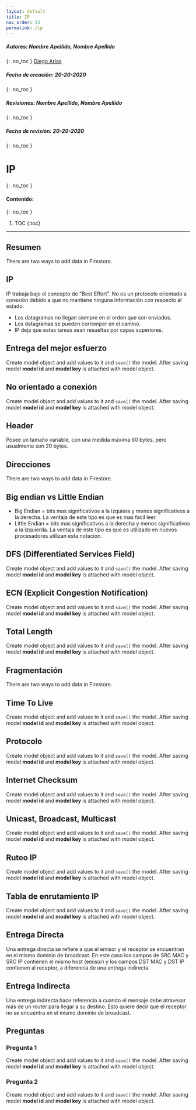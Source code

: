 ```yaml
---
layout: default
title: IP
nav_order: 13
permalink: /ip
---
```

##### **Autores:** Nombre Apellido, Nombre Apellido
{: .no_toc }
[Diego Arias](https://github.com/diegoarias2t)

##### **Fecha de creación:** 20-20-2020
{: .no_toc }

##### **Revisiones:**  Nombre Apellido, Nombre Apellido
{: .no_toc }

##### **Fecha de revisión:** 20-20-2020
{: .no_toc }

# IP
{: .no_toc }

#### Contenido:
{: .no_toc }

1. TOC
{:toc}

---


## Resumen
There are two ways to add data in Firestore.

## IP
IP trabaja bajo el concepto de "Best Effort". No es un protocolo orientado a conexión debido a que no mantiene ninguna información con respecto al estado.

- Los datagramas no llegan siempre en el orden que son enviados.
- Los datagramas se pueden corromper en el camino.
- IP deja que estas tareas sean resueltas por capas superiores.

## Entrega del mejor esfuerzo
Create model object and add values to it and `save()` the model. After saving model **model id** and 
**model key** is attached with model object.

## No orientado a conexión
Create model object and add values to it and `save()` the model. After saving model **model id** and 
**model key** is attached with model object.

## Header
Posee un tamaño variable, con una medida máxima 60 bytes, pero usualmente son 20 bytes.

## Direcciones
There are two ways to add data in Firestore.

## Big endian vs Little Endian

- Big Endian = bits mas significativos a la izquiera y menos significativos a la derecha. La ventaja de este tipo es que es mas facil leer.
- Little Endian = bits mas significativos a la derecha y menos significativos a la izquierda. La ventaja de este tipo es que es utilizado en nuevos procesadores utilizan esta notación.

## DFS (Differentiated Services Field) 
Create model object and add values to it and `save()` the model. After saving model **model id** and 
**model key** is attached with model object.

## ECN (Explicit Congestion Notification)
Create model object and add values to it and `save()` the model. After saving model **model id** and 
**model key** is attached with model object.

## Total Length
Create model object and add values to it and `save()` the model. After saving model **model id** and 
**model key** is attached with model object.

## Fragmentación
There are two ways to add data in Firestore.

## Time To Live
Create model object and add values to it and `save()` the model. After saving model **model id** and 
**model key** is attached with model object.

## Protocolo
Create model object and add values to it and `save()` the model. After saving model **model id** and 
**model key** is attached with model object.

## Internet Checksum
Create model object and add values to it and `save()` the model. After saving model **model id** and 
**model key** is attached with model object.

## Unicast, Broadcast, Multicast
Create model object and add values to it and `save()` the model. After saving model **model id** and 
**model key** is attached with model object.

## Ruteo IP
Create model object and add values to it and `save()` the model. After saving model **model id** and 
**model key** is attached with model object.

## Tabla de enrutamiento IP
Create model object and add values to it and `save()` the model. After saving model **model id** and 
**model key** is attached with model object.

## Entrega Directa
Una entrega directa se refiere a que el emisor y el receptor se encuentran en el mismo dominio de broadcast. En este caso los campos de SRC MAC y SRC IP contienen el mismo host (emisor) y los campos DST MAC y DST IP contienen al receptor, a diferencia de una entrega indirecta.

## Entrega Indirecta
Una entrega indirecta hace referencia a cuando el mensaje debe atravesar más de un router para llegar a su destino. Esto quiere decir que el receptor no se encuentra en el mismo dominio de broadcast.


## Preguntas

### Pregunta 1
Create model object and add values to it and `save()` the model. After saving model **model id** and 
**model key** is attached with model object.

### Pregunta 2
Create model object and add values to it and `save()` the model. After saving model **model id** and 
**model key** is attached with model object.
